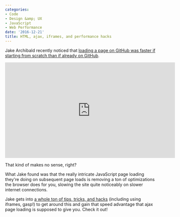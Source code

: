 ```yaml
---
categories:
- Code
- Design &amp; UX
- JavaScript
- Web Performance
date: '2016-12-21'
title: HTML, ajax, iframes, and performance hacks
---
```


Jake Archibald recently noticed that [loading a page on GitHub was faster if starting from scratch than if already on GitHub](https://jakearchibald.com/2016/fun-hacks-faster-content/).

<iframe width="560" height="315" src="https://www.youtube.com/embed/4zG0AZRZD6Q?rel=0" frameborder="0" allowfullscreen></iframe>

That kind of makes no sense, right?

What Jake found was that the really intricate JavaScript page loading they're doing on subsequent page loads is removing a ton of optimizations the browser does for you, slowing the site quite noticeably on slower internet connections.

Jake gets into [a whole ton of tips, tricks, and hacks](https://jakearchibald.com/2016/fun-hacks-faster-content/) (including using iframes, gasp!) to get around this and gain that speed advantage that ajax page loading is supposed to give you. Check it out!